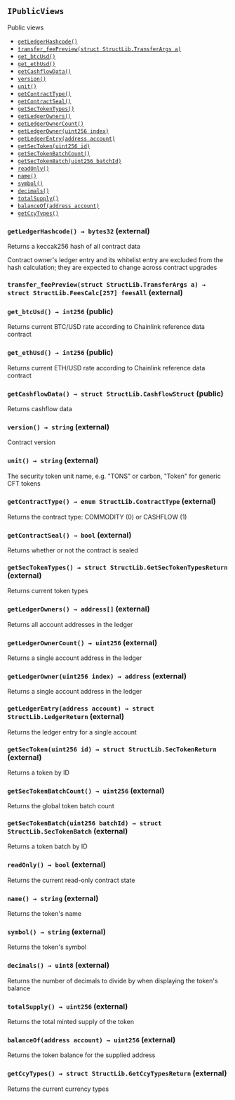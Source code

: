 [ICcyCollateralizable]: ICcyCollateralizable.md#ICcyCollateralizable
[ICcyCollateralizable-getTotalCcyFunded-uint256-]: ICcyCollateralizable.md#ICcyCollateralizable-getTotalCcyFunded-uint256-
[ICcyCollateralizable-getTotalCcyWithdrawn-uint256-]: ICcyCollateralizable.md#ICcyCollateralizable-getTotalCcyWithdrawn-uint256-
[ICcyCollateralizable-addCcyType-string-string-uint16-]: ICcyCollateralizable.md#ICcyCollateralizable-addCcyType-string-string-uint16-
[ICcyCollateralizable-fund-uint256-int256-address-]: ICcyCollateralizable.md#ICcyCollateralizable-fund-uint256-int256-address-
[ICcyCollateralizable-withdraw-uint256-int256-address-]: ICcyCollateralizable.md#ICcyCollateralizable-withdraw-uint256-int256-address-
[IChainlinkAggregator]: IChainlinkAggregator.md#IChainlinkAggregator
[IChainlinkAggregator-latestAnswer--]: IChainlinkAggregator.md#IChainlinkAggregator-latestAnswer--
[IChainlinkAggregator-latestTimestamp--]: IChainlinkAggregator.md#IChainlinkAggregator-latestTimestamp--
[IChainlinkAggregator-latestRound--]: IChainlinkAggregator.md#IChainlinkAggregator-latestRound--
[IChainlinkAggregator-getAnswer-uint256-]: IChainlinkAggregator.md#IChainlinkAggregator-getAnswer-uint256-
[IChainlinkAggregator-getTimestamp-uint256-]: IChainlinkAggregator.md#IChainlinkAggregator-getTimestamp-uint256-
[IChainlinkAggregator-AnswerUpdated-int256-uint256-uint256-]: IChainlinkAggregator.md#IChainlinkAggregator-AnswerUpdated-int256-uint256-uint256-
[IChainlinkAggregator-NewRound-uint256-address-]: IChainlinkAggregator.md#IChainlinkAggregator-NewRound-uint256-address-
[IDataLoadable]: IDataLoadable.md#IDataLoadable
[IDataLoadable-loadSecTokenBatch-struct-StructLib-SecTokenBatch---uint64-]: IDataLoadable.md#IDataLoadable-loadSecTokenBatch-struct-StructLib-SecTokenBatch---uint64-
[IDataLoadable-createLedgerEntry-address-struct-StructLib-LedgerCcyReturn---]: IDataLoadable.md#IDataLoadable-createLedgerEntry-address-struct-StructLib-LedgerCcyReturn---
[IDataLoadable-addSecToken-address-uint64-uint256-uint256-uint64-uint64-]: IDataLoadable.md#IDataLoadable-addSecToken-address-uint64-uint256-uint256-uint64-uint64-
[IDataLoadable-setTokenTotals-uint80-uint80-uint80-uint256-uint256-uint256-]: IDataLoadable.md#IDataLoadable-setTokenTotals-uint80-uint80-uint80-uint256-uint256-uint256-
[IDataLoadable-setTotalCcyFunded-uint256-uint256-]: IDataLoadable.md#IDataLoadable-setTotalCcyFunded-uint256-uint256-
[IDataLoadable-setTotalCcyWithdrawn-uint256-uint256-]: IDataLoadable.md#IDataLoadable-setTotalCcyWithdrawn-uint256-uint256-
[IErc20]: IErc20.md#IErc20
[IErc20-transfer-address-uint256-]: IErc20.md#IErc20-transfer-address-uint256-
[IErc20-Transfer-address-address-uint256-]: IErc20.md#IErc20-Transfer-address-address-uint256-
[IErc20-Approval-address-address-uint256-]: IErc20.md#IErc20-Approval-address-address-uint256-
[IOwned]: IOwned.md#IOwned
[IOwned-onlyOwner--]: IOwned.md#IOwned-onlyOwner--
[IOwned-onlyWhenReadWrite--]: IOwned.md#IOwned-onlyWhenReadWrite--
[IOwned-setReadOnly-bool-]: IOwned.md#IOwned-setReadOnly-bool-
[IPublicViews]: #IPublicViews
[IPublicViews-MAX_BATCHES_PREVIEW-uint256]: #IPublicViews-MAX_BATCHES_PREVIEW-uint256
[IPublicViews-getLedgerHashcode--]: #IPublicViews-getLedgerHashcode--
[IPublicViews-transfer_feePreview-struct-StructLib-TransferArgs-]: #IPublicViews-transfer_feePreview-struct-StructLib-TransferArgs-
[IPublicViews-get_btcUsd--]: #IPublicViews-get_btcUsd--
[IPublicViews-get_ethUsd--]: #IPublicViews-get_ethUsd--
[IPublicViews-getCashflowData--]: #IPublicViews-getCashflowData--
[IPublicViews-version--]: #IPublicViews-version--
[IPublicViews-unit--]: #IPublicViews-unit--
[IPublicViews-getContractType--]: #IPublicViews-getContractType--
[IPublicViews-getContractSeal--]: #IPublicViews-getContractSeal--
[IPublicViews-getSecTokenTypes--]: #IPublicViews-getSecTokenTypes--
[IPublicViews-getLedgerOwners--]: #IPublicViews-getLedgerOwners--
[IPublicViews-getLedgerOwnerCount--]: #IPublicViews-getLedgerOwnerCount--
[IPublicViews-getLedgerOwner-uint256-]: #IPublicViews-getLedgerOwner-uint256-
[IPublicViews-getLedgerEntry-address-]: #IPublicViews-getLedgerEntry-address-
[IPublicViews-getSecToken-uint256-]: #IPublicViews-getSecToken-uint256-
[IPublicViews-getSecTokenBatchCount--]: #IPublicViews-getSecTokenBatchCount--
[IPublicViews-getSecTokenBatch-uint256-]: #IPublicViews-getSecTokenBatch-uint256-
[IPublicViews-readOnly--]: #IPublicViews-readOnly--
[IPublicViews-name--]: #IPublicViews-name--
[IPublicViews-symbol--]: #IPublicViews-symbol--
[IPublicViews-decimals--]: #IPublicViews-decimals--
[IPublicViews-totalSupply--]: #IPublicViews-totalSupply--
[IPublicViews-balanceOf-address-]: #IPublicViews-balanceOf-address-
[IPublicViews-getCcyTypes--]: #IPublicViews-getCcyTypes--
[IStBurnable]: IStBurnable.md#IStBurnable
[IStBurnable-burnTokens-address-uint256-uint256-]: IStBurnable.md#IStBurnable-burnTokens-address-uint256-uint256-
[IStBurnable-getSecToken_totalBurnedQty--]: IStBurnable.md#IStBurnable-getSecToken_totalBurnedQty--
[IStFees]: IStFees.md#IStFees
[IStFees-getFee-enum-IStFees-GetFeeType-uint256-address-]: IStFees.md#IStFees-getFee-enum-IStFees-GetFeeType-uint256-address-
[IStFees-getSecToken_totalExchangeFeesPaidQty--]: IStFees.md#IStFees-getSecToken_totalExchangeFeesPaidQty--
[IStFees-getSecToken_totalOriginatorFeesPaidQty--]: IStFees.md#IStFees-getSecToken_totalOriginatorFeesPaidQty--
[IStFees-getCcy_totalExchangeFeesPaid-uint256-]: IStFees.md#IStFees-getCcy_totalExchangeFeesPaid-uint256-
[IStFees-setFee_TokType-uint256-address-struct-StructLib-SetFeeArgs-]: IStFees.md#IStFees-setFee_TokType-uint256-address-struct-StructLib-SetFeeArgs-
[IStFees-setFee_CcyType-uint256-address-struct-StructLib-SetFeeArgs-]: IStFees.md#IStFees-setFee_CcyType-uint256-address-struct-StructLib-SetFeeArgs-
[IStLedger]: IStLedger.md#IStLedger
[IStLedger-addSecTokenType-string-]: IStLedger.md#IStLedger-addSecTokenType-string-
[IStMaster]: IStMaster.md#IStMaster
[IStMaster-sealContract--]: IStMaster.md#IStMaster-sealContract--
[IStMaster-AddedCcyType-uint256-string-string-]: IStMaster.md#IStMaster-AddedCcyType-uint256-string-string-
[IStMaster-CcyFundedLedger-uint256-address-int256-]: IStMaster.md#IStMaster-CcyFundedLedger-uint256-address-int256-
[IStMaster-CcyWithdrewLedger-uint256-address-int256-]: IStMaster.md#IStMaster-CcyWithdrewLedger-uint256-address-int256-
[IStMaster-AddedSecTokenType-uint256-string-]: IStMaster.md#IStMaster-AddedSecTokenType-uint256-string-
[IStMaster-BurnedFullSecToken-uint256-uint256-address-uint256-]: IStMaster.md#IStMaster-BurnedFullSecToken-uint256-uint256-address-uint256-
[IStMaster-BurnedPartialSecToken-uint256-uint256-address-uint256-]: IStMaster.md#IStMaster-BurnedPartialSecToken-uint256-uint256-address-uint256-
[IStMaster-MintedSecTokenBatch-uint256-uint256-address-uint256-uint256-]: IStMaster.md#IStMaster-MintedSecTokenBatch-uint256-uint256-address-uint256-uint256-
[IStMaster-MintedSecToken-uint256-uint256-uint256-address-uint256-]: IStMaster.md#IStMaster-MintedSecToken-uint256-uint256-uint256-address-uint256-
[IStMaster-AddedBatchMetadata-uint256-string-string-]: IStMaster.md#IStMaster-AddedBatchMetadata-uint256-string-string-
[IStMaster-SetBatchOriginatorFee-uint256-struct-StructLib-SetFeeArgs-]: IStMaster.md#IStMaster-SetBatchOriginatorFee-uint256-struct-StructLib-SetFeeArgs-
[IStMaster-TransferedLedgerCcy-address-address-uint256-uint256-enum-IStMaster-TransferType-]: IStMaster.md#IStMaster-TransferedLedgerCcy-address-address-uint256-uint256-enum-IStMaster-TransferType-
[IStMaster-TransferedFullSecToken-address-address-uint256-uint256-uint256-enum-IStMaster-TransferType-]: IStMaster.md#IStMaster-TransferedFullSecToken-address-address-uint256-uint256-uint256-enum-IStMaster-TransferType-
[IStMaster-TransferedPartialSecToken-address-address-uint256-uint256-uint256-uint256-enum-IStMaster-TransferType-]: IStMaster.md#IStMaster-TransferedPartialSecToken-address-address-uint256-uint256-uint256-uint256-enum-IStMaster-TransferType-
[IStMaster-SetFeeTokFix-uint256-address-uint256-]: IStMaster.md#IStMaster-SetFeeTokFix-uint256-address-uint256-
[IStMaster-SetFeeCcyFix-uint256-address-uint256-]: IStMaster.md#IStMaster-SetFeeCcyFix-uint256-address-uint256-
[IStMaster-SetFeeTokBps-uint256-address-uint256-]: IStMaster.md#IStMaster-SetFeeTokBps-uint256-address-uint256-
[IStMaster-SetFeeCcyBps-uint256-address-uint256-]: IStMaster.md#IStMaster-SetFeeCcyBps-uint256-address-uint256-
[IStMaster-SetFeeTokMin-uint256-address-uint256-]: IStMaster.md#IStMaster-SetFeeTokMin-uint256-address-uint256-
[IStMaster-SetFeeCcyMin-uint256-address-uint256-]: IStMaster.md#IStMaster-SetFeeCcyMin-uint256-address-uint256-
[IStMaster-SetFeeTokMax-uint256-address-uint256-]: IStMaster.md#IStMaster-SetFeeTokMax-uint256-address-uint256-
[IStMaster-SetFeeCcyMax-uint256-address-uint256-]: IStMaster.md#IStMaster-SetFeeCcyMax-uint256-address-uint256-
[IStMaster-Transfer-address-address-uint256-]: IStMaster.md#IStMaster-Transfer-address-address-uint256-
[IStMaster-Approval-address-address-uint256-]: IStMaster.md#IStMaster-Approval-address-address-uint256-
[IStMaster-IssuanceSubscribed-address-address-uint256-uint256-uint256-uint256-]: IStMaster.md#IStMaster-IssuanceSubscribed-address-address-uint256-uint256-uint256-uint256-
[IStMintable]: IStMintable.md#IStMintable
[IStMintable-mintSecTokenBatch-uint256-uint256-int64-address-payable-struct-StructLib-SetFeeArgs-string---string---]: IStMintable.md#IStMintable-mintSecTokenBatch-uint256-uint256-int64-address-payable-struct-StructLib-SetFeeArgs-string---string---
[IStMintable-addMetaSecTokenBatch-uint64-string-string-]: IStMintable.md#IStMintable-addMetaSecTokenBatch-uint64-string-string-
[IStMintable-setOriginatorFeeTokenBatch-uint64-struct-StructLib-SetFeeArgs-]: IStMintable.md#IStMintable-setOriginatorFeeTokenBatch-uint64-struct-StructLib-SetFeeArgs-
[IStMintable-getSecToken_countMinted--]: IStMintable.md#IStMintable-getSecToken_countMinted--
[IStMintable-getSecToken_totalMintedQty--]: IStMintable.md#IStMintable-getSecToken_totalMintedQty--
[IStPayable]: IStPayable.md#IStPayable
[IStPayable-fallback--]: IStPayable.md#IStPayable-fallback--
[IStPayable-setIssuerValues-uint256-uint256-uint256-]: IStPayable.md#IStPayable-setIssuerValues-uint256-uint256-uint256-
[IStTransferable]: IStTransferable.md#IStTransferable
[IStTransferable-transferOrTrade-struct-StructLib-TransferArgs-]: IStTransferable.md#IStTransferable-transferOrTrade-struct-StructLib-TransferArgs-
[IStTransferable-getCcy_totalTransfered-uint256-]: IStTransferable.md#IStTransferable-getCcy_totalTransfered-uint256-
[IStTransferable-getSecToken_totalTransferedQty--]: IStTransferable.md#IStTransferable-getSecToken_totalTransferedQty--
[StructLib]: StructLib.md#StructLib
[StructLib-sufficientTokens-struct-StructLib-LedgerStruct-address-uint256-uint256-uint256-]: StructLib.md#StructLib-sufficientTokens-struct-StructLib-LedgerStruct-address-uint256-uint256-uint256-
[StructLib-sufficientCcy-struct-StructLib-LedgerStruct-address-uint256-int256-int256-]: StructLib.md#StructLib-sufficientCcy-struct-StructLib-LedgerStruct-address-uint256-int256-int256-
## <span id="IPublicViews"></span> `IPublicViews`

Public views



- [`getLedgerHashcode()`][IPublicViews-getLedgerHashcode--]
- [`transfer_feePreview(struct StructLib.TransferArgs a)`][IPublicViews-transfer_feePreview-struct-StructLib-TransferArgs-]
- [`get_btcUsd()`][IPublicViews-get_btcUsd--]
- [`get_ethUsd()`][IPublicViews-get_ethUsd--]
- [`getCashflowData()`][IPublicViews-getCashflowData--]
- [`version()`][IPublicViews-version--]
- [`unit()`][IPublicViews-unit--]
- [`getContractType()`][IPublicViews-getContractType--]
- [`getContractSeal()`][IPublicViews-getContractSeal--]
- [`getSecTokenTypes()`][IPublicViews-getSecTokenTypes--]
- [`getLedgerOwners()`][IPublicViews-getLedgerOwners--]
- [`getLedgerOwnerCount()`][IPublicViews-getLedgerOwnerCount--]
- [`getLedgerOwner(uint256 index)`][IPublicViews-getLedgerOwner-uint256-]
- [`getLedgerEntry(address account)`][IPublicViews-getLedgerEntry-address-]
- [`getSecToken(uint256 id)`][IPublicViews-getSecToken-uint256-]
- [`getSecTokenBatchCount()`][IPublicViews-getSecTokenBatchCount--]
- [`getSecTokenBatch(uint256 batchId)`][IPublicViews-getSecTokenBatch-uint256-]
- [`readOnly()`][IPublicViews-readOnly--]
- [`name()`][IPublicViews-name--]
- [`symbol()`][IPublicViews-symbol--]
- [`decimals()`][IPublicViews-decimals--]
- [`totalSupply()`][IPublicViews-totalSupply--]
- [`balanceOf(address account)`][IPublicViews-balanceOf-address-]
- [`getCcyTypes()`][IPublicViews-getCcyTypes--]

### <span id="IPublicViews-getLedgerHashcode--"></span> `getLedgerHashcode() → bytes32` (external)

Returns a keccak256 hash of all contract data


Contract owner's ledger entry and its whitelist entry are excluded from the hash calculation; they are expected to change across contract upgrades

### <span id="IPublicViews-transfer_feePreview-struct-StructLib-TransferArgs-"></span> `transfer_feePreview(struct StructLib.TransferArgs a) → struct StructLib.FeesCalc[257] feesAll` (external)





### <span id="IPublicViews-get_btcUsd--"></span> `get_btcUsd() → int256` (public)

Returns current BTC/USD rate according to Chainlink reference data contract



### <span id="IPublicViews-get_ethUsd--"></span> `get_ethUsd() → int256` (public)

Returns current ETH/USD rate according to Chainlink reference data contract



### <span id="IPublicViews-getCashflowData--"></span> `getCashflowData() → struct StructLib.CashflowStruct` (public)

Returns cashflow data



### <span id="IPublicViews-version--"></span> `version() → string` (external)

Contract version



### <span id="IPublicViews-unit--"></span> `unit() → string` (external)

The security token unit name, e.g. "TONS" or carbon, "Token" for generic CFT tokens



### <span id="IPublicViews-getContractType--"></span> `getContractType() → enum StructLib.ContractType` (external)

Returns the contract type: COMMODITY (0) or CASHFLOW (1)



### <span id="IPublicViews-getContractSeal--"></span> `getContractSeal() → bool` (external)

Returns whether or not the contract is sealed



### <span id="IPublicViews-getSecTokenTypes--"></span> `getSecTokenTypes() → struct StructLib.GetSecTokenTypesReturn` (external)

Returns current token types



### <span id="IPublicViews-getLedgerOwners--"></span> `getLedgerOwners() → address[]` (external)

Returns all account addresses in the ledger



### <span id="IPublicViews-getLedgerOwnerCount--"></span> `getLedgerOwnerCount() → uint256` (external)

Returns a single account address in the ledger



### <span id="IPublicViews-getLedgerOwner-uint256-"></span> `getLedgerOwner(uint256 index) → address` (external)

Returns a single account address in the ledger



### <span id="IPublicViews-getLedgerEntry-address-"></span> `getLedgerEntry(address account) → struct StructLib.LedgerReturn` (external)

Returns the ledger entry for a single account



### <span id="IPublicViews-getSecToken-uint256-"></span> `getSecToken(uint256 id) → struct StructLib.SecTokenReturn` (external)

Returns a token by ID



### <span id="IPublicViews-getSecTokenBatchCount--"></span> `getSecTokenBatchCount() → uint256` (external)

Returns the global token batch count



### <span id="IPublicViews-getSecTokenBatch-uint256-"></span> `getSecTokenBatch(uint256 batchId) → struct StructLib.SecTokenBatch` (external)

Returns a token batch by ID



### <span id="IPublicViews-readOnly--"></span> `readOnly() → bool` (external)

Returns the current read-only contract state



### <span id="IPublicViews-name--"></span> `name() → string` (external)

Returns the token's name



### <span id="IPublicViews-symbol--"></span> `symbol() → string` (external)

Returns the token's symbol



### <span id="IPublicViews-decimals--"></span> `decimals() → uint8` (external)

Returns the number of decimals to divide by when displaying the token's balance



### <span id="IPublicViews-totalSupply--"></span> `totalSupply() → uint256` (external)

Returns the total minted supply of the token



### <span id="IPublicViews-balanceOf-address-"></span> `balanceOf(address account) → uint256` (external)

Returns the token balance for the supplied address



### <span id="IPublicViews-getCcyTypes--"></span> `getCcyTypes() → struct StructLib.GetCcyTypesReturn` (external)

Returns the current currency types



